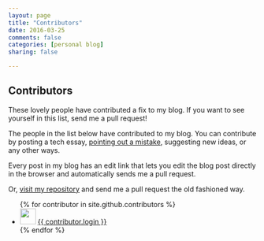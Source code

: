 ```yaml
---
layout: page
title: "Contributors"
date: 2016-03-25
comments: false
categories: [personal blog]
sharing: false

---
```


## Contributors

These lovely people have contributed a fix to my blog. If you want
to see yourself in this list, send me a pull request!

The people in the list below have contributed to my blog. You can contribute by posting a tech essay, [pointing out a mistake](https://github.com/yaobinwen/yaobinwen.github.io/issues/new), suggesting new ideas, or any other ways.

Every post in my blog has an edit link that lets you edit the blog post directly in the browser and automatically sends me a pull request.

Or, [visit my repository]({{site.github.repository_url}}) and send me a pull request the old fashioned way.

<ul>
{% for contributor in site.github.contributors %}
  <li>
    <img src="{{ contributor.avatar_url }}" width="32" height="32" /> <a href="{{ contributor.html_url }}">{{ contributor.login }}</a>
  </li>
{% endfor %}
</ul>
